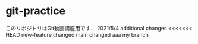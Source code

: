 # git-practice
このリポジトリはGit動画講座用です．
2021/5/4 additional changes
<<<<<<< HEAD
new-feature changed
main changed
aaa
my branch